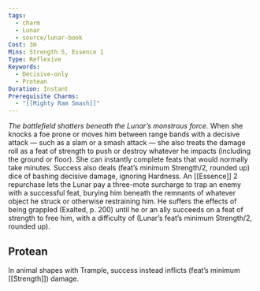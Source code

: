 ```yaml
---
tags:
  - charm
  - Lunar
  - source/lunar-book
Cost: 3m
Mins: Strength 5, Essence 1
Type: Reflexive
Keywords:
  - Decisive-only
  - Protean
Duration: Instant
Prerequisite Charms:
  - "[[Mighty Ram Smash]]"
---
```

*The battlefield shatters beneath the Lunar’s monstrous force.*
When she knocks a foe prone or moves him between range bands with a decisive attack — such as a slam or a smash attack — she also treats the damage roll as a feat of strength to push or destroy whatever he impacts (including the ground or floor). She can instantly complete feats that would normally take minutes. Success also deals (feat’s minimum Strength/2, rounded up) dice of bashing decisive damage, ignoring Hardness.
An [[Essence]] 2 repurchase lets the Lunar pay a three-mote surcharge to trap an enemy with a successful feat, burying him beneath the remnants of whatever object he struck or otherwise restraining him. He suffers the effects of being grappled (Exalted, p. 200) until he or an ally succeeds on a feat of strength to free him, with a difficulty of (Lunar’s feat’s minimum Strength/2, rounded up). 
## Protean 

In animal shapes with Trample, success instead inflicts (feat’s minimum [[Strength]]) damage.